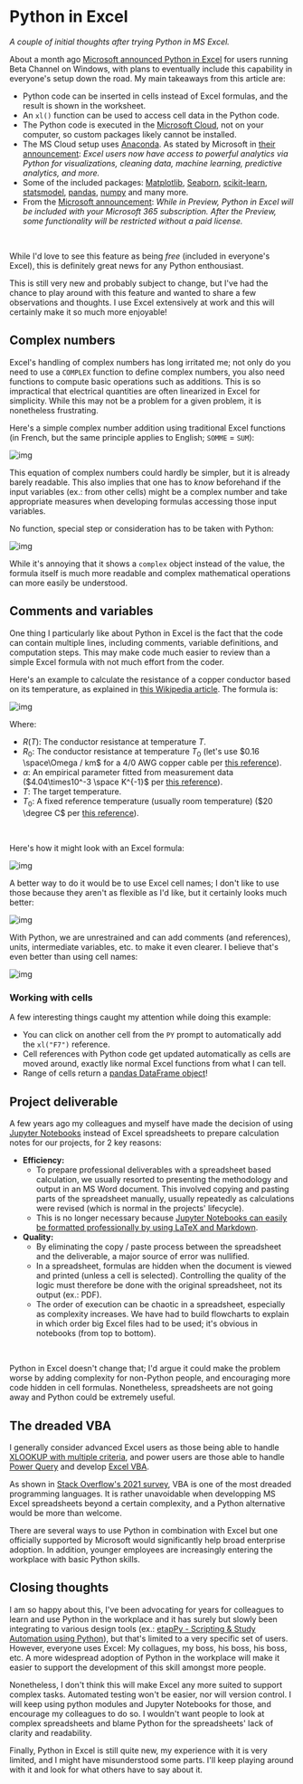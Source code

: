 # Python in Excel

*A couple of initial thoughts after trying Python in MS Excel.*

About a month ago [Microsoft announced Python in Excel](https://techcommunity.microsoft.com/t5/excel-blog/announcing-python-in-excel-combining-the-power-of-python-and-the/ba-p/3893439) for users running Beta Channel on Windows, with plans to eventually include this capability in everyone's setup down the road. My main takeaways from this article are:

* Python code can be inserted in cells instead of Excel formulas, and the result is shown in the worksheet.
* An `xl()` function can be used to access cell data in the Python code.
* The Python code is executed in the [Microsoft Cloud](https://www.microsoft.com/en/microsoft-cloud), not on your computer, so custom packages likely cannot be installed.
* The MS Cloud setup uses [Anaconda](https://www.anaconda.com/). As stated by Microsoft in [their announcement](https://techcommunity.microsoft.com/t5/excel-blog/announcing-python-in-excel-combining-the-power-of-python-and-the/ba-p/3893439): *Excel users now have access to powerful analytics via Python for visualizations, cleaning data, machine learning, predictive analytics, and more.*
* Some of the included packages: [Matplotlib](https://matplotlib.org/), [Seaborn](https://seaborn.pydata.org/), [scikit-learn](https://scikit-learn.org/stable/index.html), [statsmodel](https://www.statsmodels.org/stable/index.html), [pandas](https://pandas.pydata.org/), [numpy](https://numpy.org/) and many more.
* From the [Microsoft announcement](https://techcommunity.microsoft.com/t5/excel-blog/announcing-python-in-excel-combining-the-power-of-python-and-the/ba-p/3893439): *While in Preview, Python in Excel will be included with your Microsoft 365 subscription. After the Preview, some functionality will be restricted without a paid license.*

<br />

While I'd love to see this feature as being *free* (included in everyone's Excel), this is definitely great news for any Python enthousiast.

This is still very new and probably subject to change, but I've had the chance to play around with this feature and wanted to share a few observations and thoughts. I use Excel extensively at work and this will certainly make it so much more enjoyable!

## Complex numbers

Excel's handling of complex numbers has long irritated me; not only do you need to use a `COMPLEX` function to define complex numbers, you also need functions to compute basic operations such as additions. This is so impractical that electrical quantities are often linearized in Excel for simplicity. While this may not be a problem for a given problem, it is nonetheless frustrating.

Here's a simple complex number addition using traditional Excel functions (in French, but the same principle applies to English; `SOMME` = `SUM`):

![img](media/2023-09-28_Excel_Complex.png)

This equation of complex numbers could hardly be simpler, but it is already barely readable. This also implies that one has to *know* beforehand if the input variables (ex.: from other cells) might be a complex number and take appropriate measures when developing formulas accessing those input variables.

No function, special step or consideration has to be taken with Python:

![img](media/2023-09-28_Python_Complex.png)

While it's annoying that it shows a `complex` object instead of the value, the formula itself is much more readable and complex mathematical operations can more easily be understood.

## Comments and variables

One thing I particularly like about Python in Excel is the fact that the code can contain multiple lines, including comments, variable definitions, and computation steps. This may make code much easier to review than a simple Excel formula with not much effort from the coder.

Here's an example to calculate the resistance of a copper conductor based on its temperature, as explained in [this Wikipedia article](https://en.wikipedia.org/wiki/Electrical_resistance_and_conductance#Temperature_dependence). The formula is:

![img](media/2023-10-01.png)

Where:

* $R(T)$: The conductor resistance at temperature $T$.
* $R_0$: The conductor resistance at temperature $T_{0}$ (let's use $0.16 \space\Omega / km$ for a 4/0 AWG copper cable per [this reference](https://web.archive.org/web/20100612210109/http://www.cvel.clemson.edu/emc/calculators/Resistance_Calculator/wire.html)).
* $\alpha$: An empirical parameter fitted from measurement data ($4.04\times10^-3 \space K^{-1}$ per [this reference](https://en.wikipedia.org/wiki/Electrical_resistivity_and_conductivity#Resistivity_and_conductivity_of_various_materials)).
* $T$: The target temperature.
* $T_0$: A fixed reference temperature (usually room temperature) ($20 \degree C$ per [this reference](https://en.wikipedia.org/wiki/Electrical_resistivity_and_conductivity#Resistivity_and_conductivity_of_various_materials)).

<br />

Here's how it might look with an Excel formula:

![img](media/2023-10-01_113545.png)

A better way to do it would be to use Excel cell names; I don't like to use those because they aren't as flexible as I'd like, but it certainly looks much better:

![img](media/2023-10-01_113735.png)

With Python, we are unrestrained and can add comments (and references), units, intermediate variables, etc. to make it even clearer. I believe that's even better than using cell names:

![img](media/2023-10-01_114135.png)

### Working with cells

A few interesting things caught my attention while doing this example:

* You can click on another cell from the `PY` prompt to automatically add the `xl("F7")` reference.
* Cell references with Python code get updated automatically as cells are moved around, exactly like normal Excel functions from what I can tell.
* Range of cells return a [pandas DataFrame object](https://pandas.pydata.org/docs/reference/api/pandas.DataFrame.html)!

## Project deliverable

A few years ago my colleagues and myself have made the decision of using [Jupyter Notebooks](https://jupyter.org/) instead of Excel spreadsheets to prepare calculation notes for our projects, for 2 key reasons:

* **Efficiency:**
  * To prepare professional deliverables with a spreadsheet based calculation, we usually resorted to presenting the methodology and output in an MS Word document. This involved copying and pasting parts of the spreadsheet manually, usually repeatedly as calculations were revised (which is normal in the projects' lifecycle).
  * This is no longer necessary because [Jupyter Notebooks can easily be formatted professionally by using LaTeX and Markdown](https://jupyter-notebook.readthedocs.io/en/stable/examples/Notebook/Working%20With%20Markdown%20Cells.html).
* **Quality:**
  * By eliminating the copy / paste process between the spreadsheet and the deliverable, a major source of error was nullified.
  * In a spreadsheet, formulas are hidden when the document is viewed and printed (unless a cell is selected). Controlling the quality of the logic must therefore be done with the original spreadsheet, not its output (ex.: PDF).
  * The order of execution can be chaotic in a spreadsheet, especially as complexity increases. We have had to build flowcharts to explain in which order big Excel files had to be used; it's obvious in notebooks (from top to bottom).

<br />

Python in Excel doesn't change that; I'd argue it could make the problem worse by adding complexity for non-Python people, and encouraging more code hidden in cell formulas. Nonetheless, spreadsheets are not going away and Python could be extremely useful.

## The dreaded VBA

I generally consider advanced Excel users as those being able to handle [XLOOKUP with multiple criteria](https://exceljet.net/formulas/xlookup-with-multiple-criteria), and power users are those able to handle [Power Query](https://support.microsoft.com/en-gb/office/about-power-query-in-excel-7104fbee-9e62-4cb9-a02e-5bfb1a6c536a) and develop [Excel VBA](https://learn.microsoft.com/en-us/office/vba/api/overview/excel).

As shown in [Stack Overflow's 2021 survey](https://insights.stackoverflow.com/survey/2021#most-loved-dreaded-and-wanted-language-love-dread), VBA is one of the most dreaded programming languages. It is rather unavoidable when developping MS Excel spreadsheets beyond a certain complexity, and a Python alternative would be more than welcome.

There are several ways to use Python in combination with Excel but one officially supported by Microsoft would significantly help broad enterprise adoption. In addition, younger employees are increasingly entering the workplace with basic Python skills.

## Closing thoughts

I am so happy about this, I've been advocating for years for colleagues to learn and use Python in the workplace and it has surely but slowly been integrating to various design tools (ex.: [etapPy - Scripting & Study Automation using Python](https://etap.com/product/etappy)), but that's limited to a very specific set of users. However, everyone uses Excel: My collagues, my boss, his boss, his boss, etc. A more widespread adoption of Python in the workplace will make it easier to support the development of this skill amongst more people.

Nonetheless, I don't think this will make Excel any more suited to support complex tasks. Automated testing won't be easier, nor will version control. I will keep using python modules and Jupyter Notebooks for those, and encourage my colleagues to do so. I wouldn't want people to look at complex spreadsheets and blame Python for the spreadsheets' lack of clarity and readability.

Finally, Python in Excel is still quite new, my experience with it is very limited, and I might have misunderstood some parts. I'll keep playing around with it and look for what others have to say about it.
